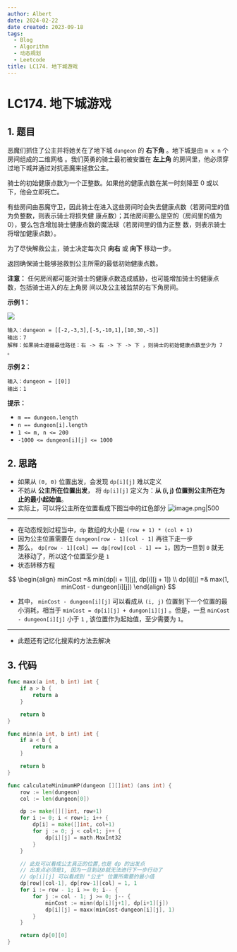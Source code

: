 ```yaml
---
author: Albert
date: 2024-02-22
date created: 2023-09-18
tags:
  - Blog
  - Algorithm
  - 动态规划
  - Leetcode
title: LC174. 地下城游戏
---
```


# LC174. 地下城游戏

## 1. 题目

[link]: https://leetcode.cn/problems/dungeon-game/

恶魔们抓住了公主并将她关在了地下城 `dungeon` 的 **右下角** 。地下城是由 `m x n` 个房间组成的二维网格
。我们英勇的骑士最初被安置在 **左上角** 的房间里，他必须穿过地下城并通过对抗恶魔来拯救公主。

骑士的初始健康点数为一个正整数。如果他的健康点数在某一时刻降至 0 或以下，他会立即死亡。

有些房间由恶魔守卫，因此骑士在进入这些房间时会失去健康点数（若房间里的值为负整数，则表示骑士将损失健
康点数）；其他房间要么是空的（房间里的值为 0），要么包含增加骑士健康点数的魔法球（若房间里的值为正整
数，则表示骑士将增加健康点数）。

为了尽快解救公主，骑士决定每次只 **向右** 或 **向下** 移动一步。

返回确保骑士能够拯救到公主所需的最低初始健康点数。

**注意：** 任何房间都可能对骑士的健康点数造成威胁，也可能增加骑士的健康点数，包括骑士进入的左上角房
间以及公主被监禁的右下角房间。

**示例 1：**

![](https://img-20221128.oss-cn-shanghai.aliyuncs.com/img-2023-05/dungeon-grid-1.jpg)

```
输入：dungeon = [[-2,-3,3],[-5,-10,1],[10,30,-5]]
输出：7
解释：如果骑士遵循最佳路径：右 -> 右 -> 下 -> 下 ，则骑士的初始健康点数至少为 7 。
```

**示例 2：**

```
输入：dungeon = [[0]]
输出：1
```

**提示：**

- `m == dungeon.length`
- `n == dungeon[i].length`
- `1 <= m, n <= 200`
- `-1000 <= dungeon[i][j] <= 1000`

## 2. 思路

- 如果从 `(0, 0)` 位置出发，会发现 `dp[i][j]` 难以定义
- 不妨从 **公主所在位置出发**， 将 `dp[i][j]` 定义为：**从 (i, j) 位置到公主所在为止的最小起始值**。
- 实际上，可以将公主所在位置看成下图当中的红色部分
  ![image.png|500](https://img-20221128.oss-cn-shanghai.aliyuncs.com/img-2023-05/20230918135926.png)

---

- 在动态规划过程当中，`dp` 数组的大小是 `(row + 1) * (col + 1)`
- 因为公主位置需要在 `dungeon[row - 1][col - 1]` 再往下走一步
- 那么， `dp[row - 1][col] == dp[row][col - 1] == 1`，因为一旦到 `0` 就无法移动了，所以这个位置至少是 `1`
- 状态转移方程

$$
\begin{align}
minCost =& min(dp[i + 1][j], dp[i][j + 1]) \\
dp[i][j] =& max(1, minCost - dungeon[i][j])
\end{align}
$$

- 其中， `minCost - dungeon[i][j]` 可以看成从 `(i, j)` 位置到下一个位置的最小消耗，相当于 `minCost = dp[i][j] + dungon[i][j]` 。但是，一旦 `minCost - dungeon[i][j]` 小于 `1` , 该位置作为起始值，至少需要为 `1`。

---

- 此题还有记忆化搜索的方法去解决

## 3. 代码

```go
func maxx(a int, b int) int {
	if a > b {
		return a
	}

	return b
}

func minn(a int, b int) int {
	if a < b {
		return a
	}

	return b
}

func calculateMinimumHP(dungeon [][]int) (ans int) {
	row := len(dungeon)
	col := len(dungeon[0])

	dp := make([][]int, row+1)
	for i := 0; i < row+1; i++ {
		dp[i] = make([]int, col+1)
		for j := 0; j < col+1; j++ {
			dp[i][j] = math.MaxInt32
		}
	}

	// 此处可以看成公主真正的位置,也是 dp 的出发点
	// 出发点必须是1, 因为一旦到达0就无法进行下一步行动了
	// dp[i][j] 可以看成到 "公主" 位置所需要的最小值
	dp[row][col-1], dp[row-1][col] = 1, 1
	for i := row - 1; i >= 0; i-- {
		for j := col - 1; j >= 0; j-- {
			minCost := minn(dp[i][j+1], dp[i+1][j])
			dp[i][j] = maxx(minCost-dungeon[i][j], 1)
		}
	}

	return dp[0][0]
}
```
